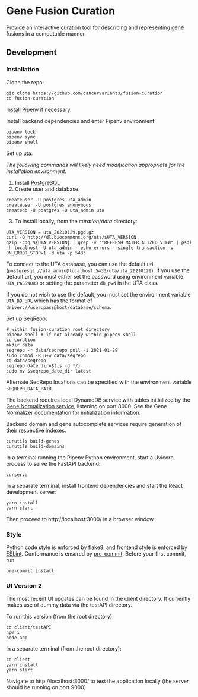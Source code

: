 # Gene Fusion Curation

Provide an interactive curation tool for describing and representing gene fusions in a computable manner.

## Development

### Installation

Clone the repo:

```commandline
git clone https://github.com/cancervariants/fusion-curation
cd fusion-curation
```

[Install Pipenv](https://pipenv-fork.readthedocs.io/en/latest/#install-pipenv-today) if necessary.

Install backend dependencies and enter Pipenv environment:

```commandline
pipenv lock
pipenv sync
pipenv shell
```

Set up [uta](https://github.com/biocommons/uta):

_The following commands will likely need modification appropriate for the installation environment._
1. Install [PostgreSQL](https://www.postgresql.org/)
2. Create user and database.

```commandline
createuser -U postgres uta_admin
createuser -U postgres anonymous
createdb -U postgres -O uta_admin uta
```

3. To install locally, from the _curation/data_ directory:
```
UTA_VERSION = uta_20210129.pgd.gz
curl -O http://dl.biocommons.org/uta/$UTA_VERSION
gzip -cdq ${UTA_VERSION} | grep -v "^REFRESH MATERIALIZED VIEW" | psql -h localhost -U uta_admin --echo-errors --single-transaction -v ON_ERROR_STOP=1 -d uta -p 5433
```

To connect to the UTA database, you can use the default url (`postgresql://uta_admin@localhost:5433/uta/uta_20210129`). If you use the default url, you must either set the password using environment variable `UTA_PASSWORD` or setting the parameter `db_pwd` in the UTA class.

If you do not wish to use the default, you must set the environment variable `UTA_DB_URL` which has the format of `driver://user:pass@host/database/schema`.

Set up [SeqRepo](https://github.com/biocommons/biocommons.seqrepo):

```commandline
# within fusion-curation root directory
pipenv shell # if not already within pipenv shell
cd curation
mkdir data
seqrepo -r data/seqrepo pull -i 2021-01-29
sudo chmod -R u+w data/seqrepo
cd data/seqrepo
seqrepo_date_dir=$(ls -d */)
sudo mv $seqrepo_date_dir latest
```

Alternate SeqRepo locations can be specified with the environment variable `SEQREPO_DATA_PATH`.

The backend requires local DynamoDB service with tables initialized by the [Gene Normalization service](https://github.com/cancervariants/gene-normalization), listening on port 8000. See the Gene Normalizer documentation for initialization information.

Backend domain and gene autocomplete services require generation of their respective indexes.

```commandline
curutils build-genes
curutils build-domains
```

In a terminal running the Pipenv Python environment, start a Uvicorn process to serve the FastAPI backend:

```commandline
curserve
```

In a separate terminal, install frontend dependencies and start the React development server:

```commandline
yarn install
yarn start
```

Then proceed to http://localhost:3000/ in a browser window.

### Style


Python code style is enforced by [flake8](https://github.com/PyCQA/flake8), and frontend style is enforced by [ESLint](https://eslint.org/). Conformance is ensured by [pre-commit](https://pre-commit.com/#usage). Before your first commit, run

```commandline
pre-commit install
```

### UI Version 2
The most recent UI updates can be found in the client directory. It currently makes use of dummy data via the testAPI directory. 

To run this version (from the root directory):
```commandline
cd client/testAPI
npm i
node app
```

In a separate terminal (from the root directory):
```commandline
cd client
yarn install
yarn start
```
Navigate to http://localhost:3000/ to test the application locally (the server should be running on port 9000)
